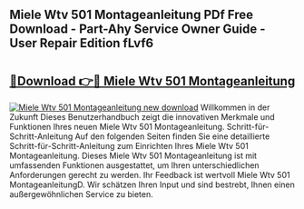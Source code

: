 ## Miele Wtv 501 Montageanleitung PDf Free Download - Part-Ahy Service Owner Guide - User Repair Edition fLvf6

# <h2><a href="http://df6fozm.blite.top/?on=Miele+Wtv+501+Montageanleitung">🔗Download 👉🔴 Miele Wtv 501 Montageanleitung</a></h2>

[![Miele Wtv 501 Montageanleitung new download](https://i.imgur.com/lujVjoI.png)](http://df6fozm.blite.top/?on=Miele+Wtv+501+Montageanleitung)
Willkommen in der Zukunft Dieses Benutzerhandbuch zeigt die innovativen Merkmale und Funktionen Ihres neuen Miele Wtv 501 Montageanleitung. Schritt-für-Schritt-Anleitung Auf den folgenden Seiten finden Sie eine detaillierte Schritt-für-Schritt-Anleitung zum Einrichten Ihres Miele Wtv 501 Montageanleitung. Dieses Miele Wtv 501 Montageanleitung ist mit umfassenden Funktionen ausgestattet, um Ihren unterschiedlichen Anforderungen gerecht zu werden. Ihr Feedback ist wertvoll Miele Wtv 501 MontageanleitungD. Wir schätzen Ihren Input und sind bestrebt, Ihnen einen außergewöhnlichen Service zu bieten.
